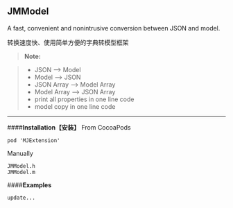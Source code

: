 JMModel
-------------

A fast, convenient and nonintrusive conversion between JSON and model.

转换速度快、使用简单方便的字典转模型框架
> **Note:**

> - JSON --> Model
> - Model --> JSON
> - JSON Array --> Model Array
> - Model Array --> JSON Array
> - print all properties in one line code
> - model copy in one line code

----
####**Installation【安装】**
From CocoaPods
```
pod 'MJExtension'
```
Manually
```
JMModel.h
JMModel.m
```

####**Examples**
```
update...
```
